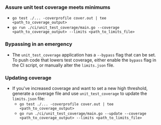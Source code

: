 ### Assure unit test coverage meets minimums
- `go test ./... -coverprofile cover.out | tee <path_to_coverage_output>`
- `go run ./ci/unit_test_coverage/main.go --coverage <path_to_coverage_output> --limits <path_to_limits_file>`

### Bypassing in an emergency
- The `unit_test_coverage` application has a `--bypass` flag that can be set. To push code that lowers test coverage, either enable the `bypass` flag in the CI script, or manually alter the `limits.json` file.

### Updating coverage
- If you've increased coverage and want to set a new high threshold, generate a coverage file and use `unit_test_coverage` to update the `limits.json` file:
  - `go test ./... -coverprofile cover.out | tee <path_to_coverage_output>`
  - `go run ./ci/unit_test_coverage/main.go --update --coverage <path_to_coverage_output> --limits <path_to_limits_file>`
